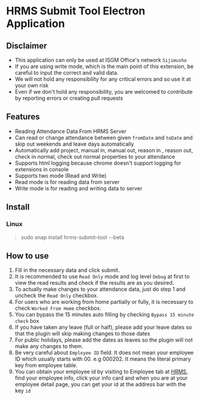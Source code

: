 # HRMS Submit Tool Electron Application

## Disclaimer
* This application can only be used at ISGM Office's network `Sijimusho`
* If you are using write mode, which is the main point of this extension, be careful to input the correct and valid data.
* We will not hold any responsibility for any critical errors and so use it at your own risk
* Even if we don't hold any responsibility, you are welcomed to contribute by reporting errors or creating pull requests

## Features
* Reading Attendance Data From HRMS Server
* Can read or change attendance between given `fromDate` and `toDate` and skip out weekends and leave days automatically
* Automatically add project, manual in, manual out, reason in , reason out, check in normal, check out normal properties to your attendance
* Supports html logging because chrome doesn't support logging for extensions in console
* Supports two mode (Read and Write)
* Read mode is for reading data from server
* Write mode is for reading and writing data to server

## Install
### Linux
> sudo snap install hrms-submit-tool --beta

## How to use
1. Fill in the necessary data and click submit.
2. It is recommended to use `Read Only` mode and log level `Debug` at first to view the read results and check if the results are as you desired.
3. To actually make changes to your attendance data, just do step 1 and uncheck the `Read Only` checkbox.
4. For users who are working from home partially or fully, it is necessary to check `Worked From Home` checkbox.
5. You can bypass the 15 minutes auto filling by checking `Bypass 15 minute check` box
6. If you have taken any leave (full or half), please add your leave dates so that the plugin will skip making changes to those dates
7. For public holidays, please add the dates as leaves so the plugin will not make any changes to them.
8. Be very careful about `Employee ID` field. It does not mean your employee ID which usually starts with 00. e.g 000202. It means the literal primary key from employee table.
9. You can obtain your employee id by visiting to Employee tab at [HRMS](http://hrms.isgm.site), find your employee info, click your info card and when you are at your employee detail page, you can get your id at the address bar with the key `id`
